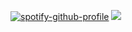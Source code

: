 [![spotify-github-profile](https://spotify-github-profile.kittinanx.com/api/view?uid=31sockla2grxlkpylzvc2nns5gia&cover_image=false&theme=default&show_offline=false&background_color=121212&interchange=false&bar_color=53b14f&bar_color_cover=false)](https://github.com/kittinan/spotify-github-profile)
![](https://files.catbox.moe/nsa4lt.gif)
